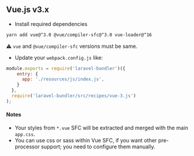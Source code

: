 ## Vue.js v3.x

* Install required dependencies

```bash
yarn add vue@^3.0 @vue/compiler-sfc@^3.0 vue-loader@^16
```

:warning: `vue` and `@vue/compiler-sfc` versions must be same.

* Update your `webpack.config.js` like:

```js
module.exports = require('laravel-bundler')({
    entry: {
      app: './resources/js/index.js',
    }
  },
  require('laravel-bundler/src/recipes/vue-3.js')
);
```

#### Notes

* Your styles from `*.vue` SFC will be extracted and merged with the main `app.css`.
* You can use css or sass within Vue SFC, if you want other pre-processor support; you need to configure them manually.
